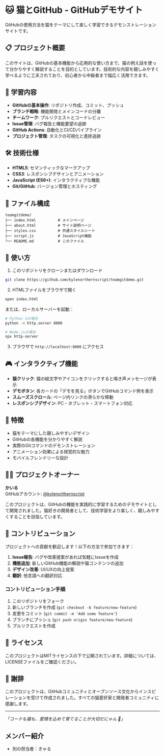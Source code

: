 # 🐱 猫とGitHub - GitHubデモサイト

GitHubの使用方法を猫をテーマにして楽しく学習できるデモンストレーションサイトです。

## 📋 プロジェクト概要

このサイトは、GitHubの基本機能から応用的な使い方まで、猫の例え話を使って分かりやすく解説することを目的としています。技術的な内容を親しみやすく学べるように工夫されており、初心者から中級者まで幅広く活用できます。

## 🎯 学習内容

- **GitHubの基本操作**: リポジトリ作成、コミット、プッシュ
- **ブランチ戦略**: 機能開発とメインコードの分離
- **チームワーク**: プルリクエストとコードレビュー
- **Issue管理**: バグ報告と機能要望の追跡
- **GitHub Actions**: 自動化とCI/CDパイプライン
- **プロジェクト管理**: タスクの可視化と進捗追跡

## 🛠️ 技術仕様

- **HTML5**: セマンティックなマークアップ
- **CSS3**: レスポンシブデザインとアニメーション
- **JavaScript (ES6+)**: インタラクティブな機能
- **Git/GitHub**: バージョン管理とホスティング

## 📁 ファイル構成

```
teamgitdemo/
├── index.html          # メインページ
├── about.html          # サイト説明ページ
├── styles.css          # 共通スタイルシート
├── script.js           # JavaScript機能
└── README.md           # このファイル
```

## 🚀 使い方

1. このリポジトリをクローンまたはダウンロード
```bash
git clone https://github.com/kylenorthernscript/teamgitdemo.git
```

2. HTMLファイルをブラウザで開く
```bash
open index.html
```

または、ローカルサーバーを起動：
```bash
# Python 3の場合
python -m http.server 8000

# Node.jsの場合
npx http-server
```

3. ブラウザで `http://localhost:8000` にアクセス

## 🎮 インタラクティブ機能

- **猫クリック**: 猫の絵文字やアイコンをクリックすると鳴き声メッセージが表示
- **デモボタン**: 各カードの「デモを見る」ボタンでGitHubコマンド例を表示
- **スムーズスクロール**: ページ内リンクの滑らかな移動
- **レスポンシブデザイン**: PC・タブレット・スマートフォン対応

## 🌟 特徴

- 猫をテーマにした親しみやすいデザイン
- GitHubの各機能を分かりやすく解説
- 実際のGitコマンドのデモンストレーション
- アニメーション効果による視覚的な魅力
- モバイルフレンドリーな設計

## 👨‍💻 プロジェクトオーナー

**かいる**  
GitHubアカウント: [@kylenorthernscript](https://github.com/kylenorthernscript)

このプロジェクトは、GitHubの機能を実践的に学習するためのデモサイトとして開発されました。猫好きの開発者として、技術学習をより楽しく、親しみやすくすることを目指しています。

## 🤝 コントリビューション

プロジェクトへの貢献を歓迎します！以下の方法で参加できます：

1. **Issue報告**: バグや改善提案があれば気軽にIssueを作成
2. **機能追加**: 新しいGitHub機能の解説や猫コンテンツの追加
3. **デザイン改善**: UI/UXの向上提案
4. **翻訳**: 他言語への翻訳対応

### コントリビューション手順

1. このリポジトリをフォーク
2. 新しいブランチを作成 (`git checkout -b feature/new-feature`)
3. 変更をコミット (`git commit -m 'Add some feature'`)
4. ブランチにプッシュ (`git push origin feature/new-feature`)
5. プルリクエストを作成

## 📝 ライセンス

このプロジェクトはMITライセンスの下で公開されています。詳細については、LICENSEファイルをご確認ください。

## 🙏 謝辞

このプロジェクトは、GitHubコミュニティとオープンソース文化からインスピレーションを受けて作成されました。すべての猫愛好家と開発者コミュニティに感謝します。

---

*「コードも猫も、愛情を込めて育てることが大切だにゃん 🐾」*
## メンバー紹介
- 別の担当者：きゃる
